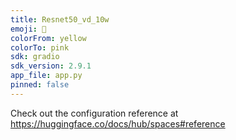 ```yaml
---
title: Resnet50_vd_10w
emoji: 🏃
colorFrom: yellow
colorTo: pink
sdk: gradio
sdk_version: 2.9.1
app_file: app.py
pinned: false
---
```


Check out the configuration reference at https://huggingface.co/docs/hub/spaces#reference
